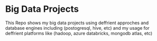 # Big Data Projects
This Repo shows my big data projects using deffrient approches and database engines including (postogresql, hive, etc) and my usage for deffrient platforms like (hadoop, azure databricks, mongodb atlas, etc)
